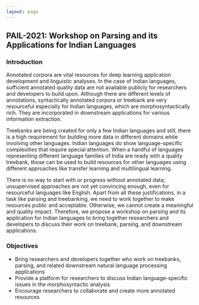 ```yaml
---
layout: page
---
```



## PAIL-2021: Workshop on Parsing and its Applications for Indian Languages

### Introduction
Annotated corpora are vital resources for deep learning application development and linguistic analyses. In the case of Indian languages, sufficient annotated quality data are not available publicly for researchers and developers to build upon. Although there are different levels of annotations, syntactically annotated corpora or treebank are very resourceful especially for Indian languages, which are morphosyntactically rich. They are incorporated in downstream applications for various information extraction.

Treebanks are being created for only a few Indian languages and still, there is a high requirement for building more data in different domains while involving other languages. Indian languages do show language-specific complexities that require special attention. When a handful of languages representing different language families of India are ready with a quality treebank, those can be used to build resources for other languages using different approaches like transfer learning and multilingual learning.

There is no way to start with or progress without annotated data; unsupervised approaches are not yet convincing enough, even for resourceful languages like English. Apart from all these justifications, in a task like parsing and treebanking, we need to work together to make resources public and acceptable. Otherwise, we cannot create a meaningful and quality impact. Therefore, we propose a workshop on parsing and its application for Indian languages to bring together researchers and developers to discuss their work on treebank, parsing, and downstream applications.

### Objectives
- Bring researchers and developers together who work on treebanks, parsing, and related downstream natural language processing applications
- Provide a platform for researchers to discuss Indian language-specific issues in the morphosyntactic analysis
- Encourage researchers to collaborate and create more annotated resources
